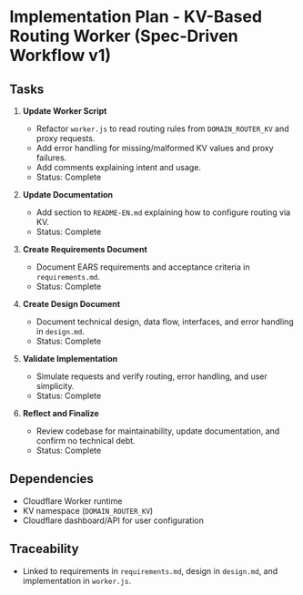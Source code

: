# Implementation Plan - KV-Based Routing Worker (Spec-Driven Workflow v1)

## Tasks

1. **Update Worker Script**
   - Refactor `worker.js` to read routing rules from `DOMAIN_ROUTER_KV` and proxy requests.
   - Add error handling for missing/malformed KV values and proxy failures.
   - Add comments explaining intent and usage.
   - Status: Complete

2. **Update Documentation**
   - Add section to `README-EN.md` explaining how to configure routing via KV.
   - Status: Complete

3. **Create Requirements Document**
   - Document EARS requirements and acceptance criteria in `requirements.md`.
   - Status: Complete

4. **Create Design Document**
   - Document technical design, data flow, interfaces, and error handling in `design.md`.
   - Status: Complete

5. **Validate Implementation**
   - Simulate requests and verify routing, error handling, and user simplicity.
   - Status: Complete

6. **Reflect and Finalize**
   - Review codebase for maintainability, update documentation, and confirm no technical debt.
   - Status: Complete

## Dependencies
- Cloudflare Worker runtime
- KV namespace (`DOMAIN_ROUTER_KV`)
- Cloudflare dashboard/API for user configuration

## Traceability
- Linked to requirements in `requirements.md`, design in `design.md`, and implementation in `worker.js`.
